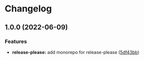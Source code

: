 # Changelog

## 1.0.0 (2022-06-09)


### Features

* **release-please:** add monorepo for release-please ([5df43bb](https://github.com/NeoHsu/kata-github-action/commit/5df43bb0995fb96682d49039be246d781e4618fc))
